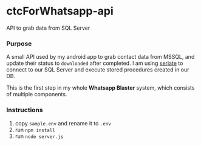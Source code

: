 # ctcForWhatsapp-api
API to grab data from SQL Server

### Purpose
A small API used by my android app to grab contact data from MSSQL, and update their status to `downloaded` after completed.
I am using [seriate](https://github.com/LeanKit-Labs/seriate) to connect to our SQL Server and execute stored procedures created in our DB.

This is the first step in my whole **Whatsapp Blaster** system, which consists of multiple components.

### Instructions
1.  copy `sample.env` and rename it to `.env`
1.  run `npm install`
1.  run `node server.js`
